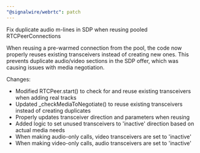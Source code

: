 ```yaml
---
"@signalwire/webrtc": patch
---
```


Fix duplicate audio m-lines in SDP when reusing pooled RTCPeerConnections

When reusing a pre-warmed connection from the pool, the code now properly reuses existing transceivers instead of creating new ones. This prevents duplicate audio/video sections in the SDP offer, which was causing issues with media negotiation.

Changes:
- Modified RTCPeer.start() to check for and reuse existing transceivers when adding real tracks
- Updated _checkMediaToNegotiate() to reuse existing transceivers instead of creating duplicates
- Properly updates transceiver direction and parameters when reusing
- Added logic to set unused transceivers to 'inactive' direction based on actual media needs
- When making audio-only calls, video transceivers are set to 'inactive'
- When making video-only calls, audio transceivers are set to 'inactive'